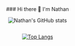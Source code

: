
<div style="display:flex; flex-direction:column;align-items:center;">
  ### Hi there 👋 I'm Nathan

![Nathan's GitHub stats](https://github-readme-stats.vercel.app/api?username=NathanCoquelin&show_icons=true&theme=github_dark_dimmed)

[![Top Langs](https://github-readme-stats.vercel.app/api/top-langs/?username=NathanCoquelin)](https://github.com/anuraghazra/github-readme-stats)

</div>
